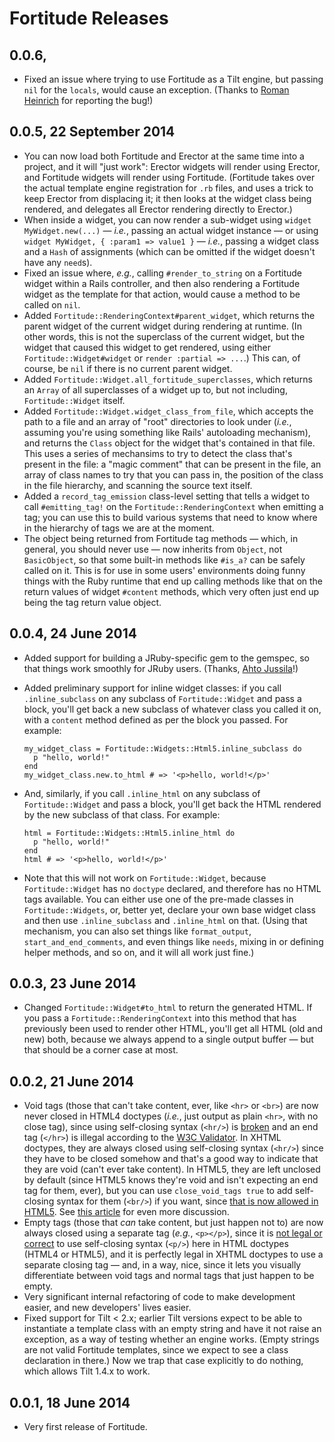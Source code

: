 # Fortitude Releases

## 0.0.6,

* Fixed an issue where trying to use Fortitude as a Tilt engine, but passing `nil` for the `locals`, would cause an
  exception. (Thanks to [Roman Heinrich](https://github.com/mindreframer) for reporting the bug!)

## 0.0.5, 22 September 2014

* You can now load both Fortitude and Erector at the same time into a project, and it will "just work": Erector
  widgets will render using Erector, and Fortitude widgets will render using Fortitude. (Fortitude takes over the
  actual template engine registration for `.rb` files, and uses a trick to keep Erector from displacing it; it then
  looks at the widget class being rendered, and delegates all Erector rendering directly to Erector.)
* When inside a widget, you can now render a sub-widget using `widget MyWidget.new(...)` &mdash; _i.e._, passing an
  actual widget instance &mdash; or using `widget MyWidget, { :param1 => value1 }` &mdash; _i.e._, passing a widget
  class and a `Hash` of assignments (which can be omitted if the widget doesn't have any `need`s).
* Fixed an issue where, _e.g._, calling `#render_to_string` on a Fortitude widget within a Rails controller, and then
  also rendering a Fortitude widget as the template for that action, would cause a method to be called on `nil`.
* Added `Fortitude::RenderingContext#parent_widget`, which returns the parent widget of the current widget during
  rendering at runtime. (In other words, this is not the superclass of the current widget, but the widget that caused
  this widget to get rendered, using either `Fortitude::Widget#widget` or `render :partial => ...`.) This can, of
  course, be `nil` if there is no current parent widget.
* Added `Fortitude::Widget.all_fortitude_superclasses`, which returns an `Array` of all superclasses of a widget up to,
  but not including, `Fortitude::Widget` itself.
* Added `Fortitude::Widget.widget_class_from_file`, which accepts the path to a file and an array of "root" directories
  to look under (_i.e._, assuming you're using something like Rails' autoloading mechanism), and returns the `Class`
  object for the widget that's contained in that file. This uses a series of mechansims to try to detect the class
  that's present in the file: a "magic comment" that can be present in the file, an array of class names to try
  that you can pass in, the position of the class in the file hierarchy, and scanning the source text itself.
* Added a `record_tag_emission` class-level setting that tells a widget to call `#emitting_tag!` on the
  `Fortitude::RenderingContext` when emitting a tag; you can use this to build various systems that need to know where
  in the hierarchy of tags we are at the moment.
* The object being returned from Fortitude tag methods &mdash; which, in general, you should never use &mdash; now
  inherits from `Object`, not `BasicObject`, so that some built-in methods like `#is_a?` can be safely called on it.
  This is for use in some users' environments doing funny things with the Ruby runtime that end up calling methods
  like that on the return values of widget `#content` methods, which very often just end up being the tag return
  value object.

## 0.0.4, 24 June 2014

* Added support for building a JRuby-specific gem to the gemspec, so that things work smoothly for JRuby users.
  (Thanks, [Ahto Jussila](https://github.com/ahto)!)
* Added preliminary support for inline widget classes: if you call `.inline_subclass` on any subclass of
  `Fortitude::Widget` and pass a block, you'll get back a new subclass of whatever class you called it on, with a
  `content` method defined as per the block you passed. For example:

      my_widget_class = Fortitude::Widgets::Html5.inline_subclass do
        p "hello, world!"
      end
      my_widget_class.new.to_html # => '<p>hello, world!</p>'

* And, similarly, if you call `.inline_html` on any subclass of `Fortitude::Widget` and pass a block, you'll get back
  the HTML rendered by the new subclass of that class. For example:

      html = Fortitude::Widgets::Html5.inline_html do
        p "hello, world!"
      end
      html # => '<p>hello, world!</p>'

* Note that this will not work on `Fortitude::Widget`, because `Fortitude::Widget` has no `doctype` declared, and
  therefore has no HTML tags available. You can either use one of the pre-made classes in `Fortitude::Widgets`, or,
  better yet, declare your own base widget class and then use `.inline_subclass` and `.inline_html` on that. (Using
  that mechanism, you can also set things like `format_output`, `start_and_end_comments`, and even things like
  `needs`, mixing in or defining helper methods, and so on, and it will all work just fine.)

## 0.0.3, 23 June 2014

* Changed `Fortitude::Widget#to_html` to return the generated HTML. If you pass a `Fortitude::RenderingContext` into
  this method that has previously been used to render other HTML, you'll get all HTML (old and new) both, because
  we always append to a single output buffer &mdash; but that should be a corner case at most.

## 0.0.2, 21 June 2014

* Void tags (those that can't take content, ever, like `<hr>` or `<br>`) are now never closed in HTML4 doctypes
  (_i.e._, just output as plain `<hr>`, with no close tag), since using self-closing syntax (`<hr/>`) is
  [broken](http://stackoverflow.com/questions/3558119/are-self-closing-tags-valid-in-html5) and an end tag (`</hr>`)
  is illegal according to the [W3C Validator](http://validator.w3.org/). In XHTML doctypes, they are always closed
  using self-closing syntax (`<hr/>`) since they have to be closed somehow and that's a good way to indicate that
  they are void (can't ever take content). In HTML5, they are left unclosed by default (since HTML5 knows they're void
  and isn't expecting an end tag for them, ever), but you can use `close_void_tags true` to add self-closing syntax
  for them (`<br/>`) if you want, since
  [that is now allowed in HTML5](http://stackoverflow.com/questions/3558119/are-self-closing-tags-valid-in-html5).
  See [this article](http://www.colorglare.com/2014/02/03/to-close-or-not-to-close.html) for even more discussion.
* Empty tags (those that _can_ take content, but just happen not to) are now always closed using a separate tag
  (_e.g._, `<p></p>`), since it is
  [not legal or correct](http://stackoverflow.com/questions/3558119/are-self-closing-tags-valid-in-html5) to use
  self-closing syntax (`<p/>`) here in HTML doctypes (HTML4 or HTML5), and it is perfectly legal in XHTML doctypes to
  use a separate closing tag &mdash; and, in a way, nice, since it lets you visually differentiate between void tags
  and normal tags that just happen to be empty.
* Very significant internal refactoring of code to make development easier, and new developers' lives easier.
* Fixed support for Tilt < 2.x; earlier Tilt versions expect to be able to instantiate a template class with an empty
  string and have it not raise an exception, as a way of testing whether an engine works. (Empty strings are not
  valid Fortitude templates, since we expect to see a class declaration in there.) Now we trap that case explicitly to
  do nothing, which allows Tilt 1.4.x to work.

## 0.0.1, 18 June 2014

* Very first release of Fortitude.
